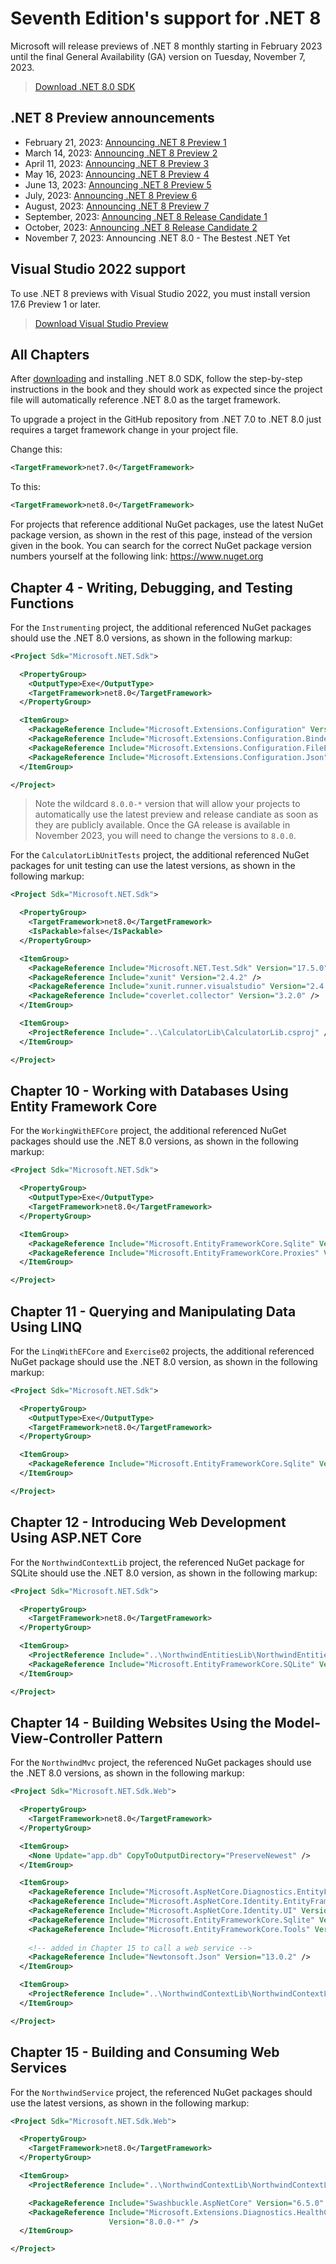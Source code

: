 # Seventh Edition's support for .NET 8

Microsoft will release previews of .NET 8 monthly starting in February 2023 until the final General Availability (GA) version on Tuesday, November 7, 2023.

> [Download .NET 8.0 SDK](https://dotnet.microsoft.com/download/dotnet/8.0)

## .NET 8 Preview announcements

- February 21, 2023: [Announcing .NET 8 Preview 1](https://devblogs.microsoft.com/dotnet/announcing-dotnet-8-preview-1/)
- March 14, 2023: [Announcing .NET 8 Preview 2](https://devblogs.microsoft.com/dotnet/announcing-dotnet-8-preview-2/)
- April 11, 2023: [Announcing .NET 8 Preview 3](https://devblogs.microsoft.com/dotnet/announcing-dotnet-8-preview-3/)
- May 16, 2023: [Announcing .NET 8 Preview 4](https://devblogs.microsoft.com/dotnet/announcing-dotnet-8-preview-4/)
- June 13, 2023: [Announcing .NET 8 Preview 5](https://devblogs.microsoft.com/dotnet/announcing-dotnet-8-preview-5/)
- July, 2023: [Announcing .NET 8 Preview 6](https://devblogs.microsoft.com/dotnet/announcing-dotnet-8-preview-6/)
- August, 2023: [Announcing .NET 8 Preview 7](https://devblogs.microsoft.com/dotnet/announcing-dotnet-8-preview-7/)
- September, 2023: [Announcing .NET 8 Release Candidate 1](https://devblogs.microsoft.com/dotnet/announcing-dotnet-8-rc-1/)
- October, 2023: [Announcing .NET 8 Release Candidate 2](https://devblogs.microsoft.com/dotnet/announcing-dotnet-8-rc-2/)
- November 7, 2023: Announcing .NET 8.0 - The Bestest .NET Yet

## Visual Studio 2022 support

To use .NET 8 previews with Visual Studio 2022, you must install version 17.6 Preview 1 or later. 

> [Download Visual Studio Preview](https://visualstudio.microsoft.com/vs/preview/#download-preview)

## All Chapters

After [downloading](https://dotnet.microsoft.com/download/dotnet/8.0) and installing .NET 8.0 SDK, follow the step-by-step instructions in the book and they should work as expected since the project file will automatically reference .NET 8.0 as the target framework. 

To upgrade a project in the GitHub repository from .NET 7.0 to .NET 8.0 just requires a target framework change in your project file.

Change this:

```xml
<TargetFramework>net7.0</TargetFramework>
```

To this:

```xml
<TargetFramework>net8.0</TargetFramework>
```

For projects that reference additional NuGet packages, use the latest NuGet package version, as shown in the rest of this page, instead of the version given in the book. You can search for the correct NuGet package version numbers yourself at the following link: https://www.nuget.org

## Chapter 4 - Writing, Debugging, and Testing Functions

For the `Instrumenting` project, the additional referenced NuGet packages should use the .NET 8.0 versions, as shown in the following markup: 

```xml
<Project Sdk="Microsoft.NET.Sdk">

  <PropertyGroup>
    <OutputType>Exe</OutputType>
    <TargetFramework>net8.0</TargetFramework>
  </PropertyGroup>

  <ItemGroup>
    <PackageReference Include="Microsoft.Extensions.Configuration" Version="8.0.0-*" />
    <PackageReference Include="Microsoft.Extensions.Configuration.Binder" Version="8.0.0-*" />
    <PackageReference Include="Microsoft.Extensions.Configuration.FileExtensions" Version="8.0.0-*" />
    <PackageReference Include="Microsoft.Extensions.Configuration.Json" Version="8.0.0-*" />
  </ItemGroup>

</Project>
```

> Note the wildcard `8.0.0-*` version that will allow your projects to automatically use the latest preview and release candiate as soon as they are publicly available. Once the GA release is available in November 2023, you will need to change the versions to `8.0.0`.

For the `CalculatorLibUnitTests` project, the additional referenced NuGet packages for unit testing can use the latest versions, as shown in the following markup:

```xml
<Project Sdk="Microsoft.NET.Sdk">

  <PropertyGroup>
    <TargetFramework>net8.0</TargetFramework>
    <IsPackable>false</IsPackable>
  </PropertyGroup>

  <ItemGroup>
    <PackageReference Include="Microsoft.NET.Test.Sdk" Version="17.5.0" />
    <PackageReference Include="xunit" Version="2.4.2" />
    <PackageReference Include="xunit.runner.visualstudio" Version="2.4.5" />
    <PackageReference Include="coverlet.collector" Version="3.2.0" />
  </ItemGroup>

  <ItemGroup>
    <ProjectReference Include="..\CalculatorLib\CalculatorLib.csproj" />
  </ItemGroup>

</Project>
```

## Chapter 10 - Working with Databases Using Entity Framework Core

For the `WorkingWithEFCore` project, the additional referenced NuGet packages should use the .NET 8.0 versions, as shown in the following markup:

```xml
<Project Sdk="Microsoft.NET.Sdk">

  <PropertyGroup>
    <OutputType>Exe</OutputType>
    <TargetFramework>net8.0</TargetFramework>
  </PropertyGroup>

  <ItemGroup>
    <PackageReference Include="Microsoft.EntityFrameworkCore.Sqlite" Version="8.0.0-*" />
    <PackageReference Include="Microsoft.EntityFrameworkCore.Proxies" Version="8.0.0-*" />
  </ItemGroup>

</Project>
```

## Chapter 11 - Querying and Manipulating Data Using LINQ

For the `LinqWithEFCore` and `Exercise02` projects, the additional referenced NuGet package should use the .NET 8.0 version, as shown in the following markup:
```xml
<Project Sdk="Microsoft.NET.Sdk">

  <PropertyGroup>
    <OutputType>Exe</OutputType>
    <TargetFramework>net8.0</TargetFramework>
  </PropertyGroup>

  <ItemGroup>
    <PackageReference Include="Microsoft.EntityFrameworkCore.Sqlite" Version="8.0.0-*" />
  </ItemGroup>

</Project>
```
## Chapter 12 - Introducing Web Development Using ASP.NET Core

For the `NorthwindContextLib` project, the referenced NuGet package for SQLite should use the .NET 8.0 version, as shown in the following markup:

```xml
<Project Sdk="Microsoft.NET.Sdk">

  <PropertyGroup>
    <TargetFramework>net8.0</TargetFramework>
  </PropertyGroup>

  <ItemGroup>
    <ProjectReference Include="..\NorthwindEntitiesLib\NorthwindEntitiesLib.csproj" />
    <PackageReference Include="Microsoft.EntityFrameworkCore.SQLite" Version="8.0.0-*" />
  </ItemGroup>

</Project>
```

## Chapter 14 - Building Websites Using the Model-View-Controller Pattern

For the `NorthwindMvc` project, the referenced NuGet packages should use the .NET 8.0 versions, as shown in the following markup:

```xml
<Project Sdk="Microsoft.NET.Sdk.Web">

  <PropertyGroup>
    <TargetFramework>net8.0</TargetFramework>
  </PropertyGroup>

  <ItemGroup>
    <None Update="app.db" CopyToOutputDirectory="PreserveNewest" />
  </ItemGroup>

  <ItemGroup>
    <PackageReference Include="Microsoft.AspNetCore.Diagnostics.EntityFrameworkCore" Version="8.0.0-*" />
    <PackageReference Include="Microsoft.AspNetCore.Identity.EntityFrameworkCore" Version="8.0.0-*" />
    <PackageReference Include="Microsoft.AspNetCore.Identity.UI" Version="8.0.0-*" />
    <PackageReference Include="Microsoft.EntityFrameworkCore.Sqlite" Version="8.0.0-*" />
    <PackageReference Include="Microsoft.EntityFrameworkCore.Tools" Version="8.0.0-*" />
    
    <!-- added in Chapter 15 to call a web service -->
    <PackageReference Include="Newtonsoft.Json" Version="13.0.2" />
  </ItemGroup>

  <ItemGroup>
    <ProjectReference Include="..\NorthwindContextLib\NorthwindContextLib.csproj" />
  </ItemGroup>

</Project>
```

## Chapter 15 - Building and Consuming Web Services

For the `NorthwindService` project, the referenced NuGet packages should use the latest versions, as shown in the following markup:

```xml
<Project Sdk="Microsoft.NET.Sdk.Web">

  <PropertyGroup>
    <TargetFramework>net8.0</TargetFramework>
  </PropertyGroup>

  <ItemGroup>
    <ProjectReference Include="..\NorthwindContextLib\NorthwindContextLib.csproj" />

    <PackageReference Include="Swashbuckle.AspNetCore" Version="6.5.0" />
    <PackageReference Include="Microsoft.Extensions.Diagnostics.HealthChecks.EntityFrameworkCore" 
                      Version="8.0.0-*" />
  </ItemGroup>

</Project>
```
